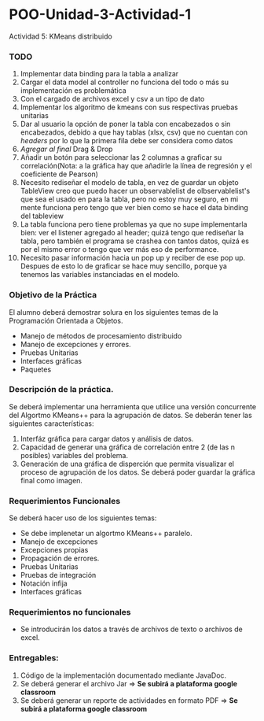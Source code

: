 # POO-Unidad-3-Actividad-1
Actividad 5: KMeans distribuido

### TODO
1. Implementar data binding para la tabla a analizar
2. Cargar el data model al controller no funciona del todo o más su implementación es problemática
3. Con el cargado de archivos excel y csv a un tipo de dato
4. Implementar los algoritmo de kmeans con sus respectivas pruebas unitarias
5. Dar al usuario la opción de poner la tabla con encabezados o sin encabezados, debido a que hay tablas (xlsx, csv) que no cuentan con *headers* por lo que la primera fila debe ser considera como datos
6. *Agregar al final* Drag & Drop
7. Añadir un botón para seleccionar las 2 columnas a graficar su correlación(Nota: a la gráfica hay que añadirle la línea de regresión y el coeficiente de Pearson)
8. Necesito rediseñar el modelo de tabla, en vez de guardar un objeto TableView creo que puedo hacer un observablelist de olbservablelist's que sea el usado en para la tabla, pero no estoy muy seguro, en mi mente funciona pero tengo que ver bien como se hace el data binding del tableview
9. La tabla funciona pero tiene problemas ya que no supe implementarla bien: ver el listener agregado al header; quizá tengo que rediseñar la tabla, pero también el programa se crashea con tantos datos, quizá es por el mismo error o tengo que ver más eso de performance.
10. Necesito pasar información hacia un pop up y reciber de ese pop up. Despues de esto lo de graficar se hace muy sencillo, porque ya tenemos las variables instanciadas en el modelo.

### Objetivo de la Práctica

El alumno deberá demostrar solura en los siguientes temas de la Programación Orientada a Objetos.
  * Manejo de métodos de procesamiento distribuido
  * Manejo de excepciones y errores.
  * Pruebas Unitarias
  * Interfaces gráficas
  * Paquetes

### Descripción de la práctica.

Se deberá implementar una herramienta que utilice una versión concurrente del Algortmo KMeans++ para la agrupación de datos. Se deberán tener las siguientes características:

  1. Interfáz gráfica para cargar datos y análisis de datos.
  2. Capacidad de generar una gráfica de correlación entre 2 (de las n posibles) variables del problema.
  3. Generación de una gráfica de disperción que permita visualizar el proceso de agrupación de los datos. Se deberá poder guardar la gráfica final como imagen.

### Requerimientos Funcionales
Se deberá hacer uso de los siguientes temas:

  * Se debe implenetar un algortmo KMeans++ paralelo.
  * Manejo de excepciones
  * Excepciones propias
  * Propagación de errores.
  * Pruebas Unitarias
  * Pruebas de integración
  * Notación infija
  * Interfaces gráficas

### Requerimientos no funcionales

  * Se introducirán los datos a través de archivos de texto o archivos de excel.

### Entregables:

  1. Código de la implementación documentado mediante JavaDoc.
  2. Se deberá generar el archivo Jar => **Se subirá a plataforma google classroom**
  3. Se deberá generar un reporte de actividades en formato PDF => **Se subirá a plataforma google classroom**


